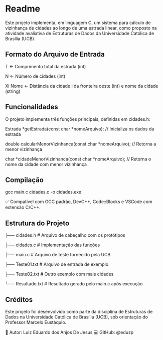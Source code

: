 # Readme

Este projeto implementa, em linguagem C, um sistema para cálculo de vizinhança de cidades ao longo de uma estrada linear, como proposto na atividade avaliativa de Estruturas de Dados da Universidade Católica de Brasília (UCB).

## Formato do Arquivo de Entrada

T         <- Comprimento total da estrada (int)

N         <- Número de cidades (int)

Xi Nome   <- Distância da cidade i da fronteira oeste (int) e nome da cidade (string)

## Funcionalidades

O projeto implementa três funções principais, definidas em cidades.h:

Estrada *getEstrada(const char *nomeArquivo);               // Inicializa os dados da estrada

double calcularMenorVizinhanca(const char *nomeArquivo);    // Retorna a menor vizinhança

char *cidadeMenorVizinhanca(const char *nomeArquivo);       // Retorna o nome da cidade com menor vizinhança

## Compilação

gcc main.c cidades.c -o cidades.exe

✅ Compatível com GCC padrão, DevC++, Code::Blocks e VSCode com extensão C/C++.

## Estrutura do Projeto

├── cidades.h         # Arquivo de cabeçalho com os protótipos

├── cidades.c         # Implementação das funções

├── main.c            # Arquivo de teste fornecido pela UCB

├── Teste01.txt       # Arquivo de entrada de exemplo

├── Teste02.txt       # Outro exemplo com mais cidades

└── Resultado.txt     # Resultado gerado pelo main.c após execução

## Créditos

Este projeto foi desenvolvido como parte da disciplina de Estruturas de Dados na Universidade Católica de Brasília (UCB), sob orientação do Professor Marcelo Eustáquio.

📌 Autor: Luiz Eduardo dos Anjos De Jesus
💻 GitHub: @eduzp

